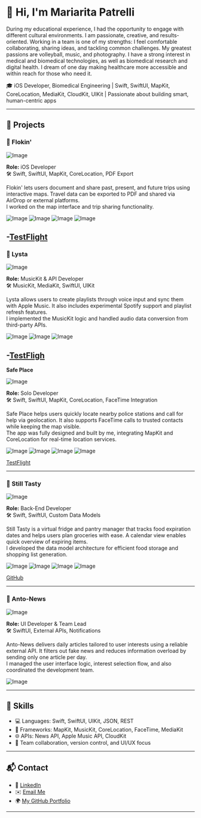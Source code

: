 # 👋 Hi, I'm Mariarita Patrelli

During my educational experience, I had the opportunity to engage with different cultural environments. I am passionate, creative, and results-oriented. Working in a team is one of my strengths: I feel comfortable collaborating, sharing ideas, and tackling common challenges. My greatest passions are volleyball, music, and photography. I have a strong interest in medical and biomedical technologies, as well as biomedical research and digital health. I dream of one day making healthcare more accessible and within reach for those who need it.

🎓 iOS Developer, Biomedical Engineering | Swift, SwiftUI, MapKit, CoreLocation, MediaKit, CloudKit, UIKit | Passionate about building smart, human-centric apps

---

## 🚀 Projects

### 🧳 Flokin'

![Image](https://github.com/user-attachments/assets/516f8e46-48c8-41e2-a8ec-53fde4335fa7)

**Role:** iOS Developer  
🛠️ Swift, SwiftUI, MapKit, CoreLocation, PDF Export

Flokin' lets users document and share past, present, and future trips using interactive maps. Travel data can be exported to PDF and shared via AirDrop or external platforms.  
I worked on the map interface and trip sharing functionality.

![Image](https://github.com/user-attachments/assets/206f4cab-f87d-4060-a898-e7b2b6c0b6ec)
![Image](https://github.com/user-attachments/assets/be876386-8a9e-4eb6-b5ec-e148f061cab9)
![Image](https://github.com/user-attachments/assets/ec825e24-eeca-48ef-9c45-1d35dd17b8f8)
![Image](https://github.com/user-attachments/assets/b15189e6-fe44-4bba-83e9-8eb41c8355fe)




-[TestFlight](https://testflight.apple.com/join/N46wXDSa)
---


### 🎵 Lysta

![Image](https://github.com/user-attachments/assets/5a37fdca-d5ee-457a-a3a1-201a50a1400e)

**Role:** MusicKit & API Developer  
🛠️ MusicKit, MediaKit, SwiftUI, UIKit

Lysta allows users to create playlists through voice input and sync them with Apple Music. It also includes experimental Spotify support and playlist refresh features.  
I implemented the MusicKit logic and handled audio data conversion from third-party APIs.

![Image](https://github.com/user-attachments/assets/93bd370c-d909-478c-bf72-f6171eabfca7)
![Image](https://github.com/user-attachments/assets/4d961663-2931-4523-bdc9-b2d6ea1baa2f)
![Image](https://github.com/user-attachments/assets/28ffaf6f-0f1c-4521-bc0d-df2b6fa66ee5)





-[TestFligh](https://testflight.apple.com/join/N46wXDSa)
---

 **Safe Place**

![Image](https://github.com/user-attachments/assets/8ba660b0-0fcf-43e2-b799-dd363a3ddb1c)


**Role:** Solo Developer  
🛠️ Swift, SwiftUI, MapKit, CoreLocation, FaceTime Integration

Safe Place helps users quickly locate nearby police stations and call for help via geolocation. It also supports FaceTime calls to trusted contacts while keeping the map visible.  
The app was fully designed and built by me, integrating MapKit and CoreLocation for real-time location services.

![Image](https://github.com/user-attachments/assets/f8d05a54-5a6b-42fb-886a-087d9e3e2786)
![Image](https://github.com/user-attachments/assets/31fd8ef2-74b3-44a8-9e67-8f35bd76f88e)
![Image](https://github.com/user-attachments/assets/6c7ab671-51c2-48ff-a796-0ea6d149194e)
![Image](https://github.com/user-attachments/assets/6d25c2e5-8977-4fa4-be27-1a505ddc8449)


[TestFlight](https://testflight.apple.com/join/WYt5NDeN)

---


### 🧊 Still Tasty


![Image](https://github.com/user-attachments/assets/ddc5cc4c-81ff-4604-89f1-bdca8716ae42)

**Role:** Back-End Developer  
🛠️ Swift, SwiftUI, Custom Data Models

Still Tasty is a virtual fridge and pantry manager that tracks food expiration dates and helps users plan groceries with ease. A calendar view enables quick overview of expiring items.  
I developed the data model architecture for efficient food storage and shopping list generation.

![Image](https://github.com/user-attachments/assets/a424c092-5c8c-4f1e-bc0b-ea14aa37d906) ![Image](https://github.com/user-attachments/assets/deb9b38a-1f7a-4811-a6bc-bc689829626a)
![Image](https://github.com/user-attachments/assets/5feda80f-fc8c-49f9-8ac7-fd582697b847) ![Image](https://github.com/user-attachments/assets/4477adef-8dec-409f-89e5-04a8716fe086)

[GitHub](https://github.com/MariaritaPatrelli/Still-Tasty-Organise-your-Food)




---

### 📰 Anto-News

![Image](https://github.com/user-attachments/assets/a963e9b9-dde4-4534-bfdd-7189a925379f)

**Role:** UI Developer & Team Lead  
🛠️  SwiftUI, External APIs, Notifications

Anto-News delivers daily articles tailored to user interests using a reliable external API. It filters out fake news and reduces information overload by sending only one article per day.  
I managed the user interface logic, interest selection flow, and also coordinated the development team.

![Image](https://github.com/user-attachments/assets/af6874b1-2843-4d7a-83c3-47a8794b94fb) 




---


## 💼 Skills

- 💻 Languages: Swift, SwiftUI, UIKit, JSON, REST
- 📍 Frameworks: MapKit, MusicKit, CoreLocation, FaceTime, MediaKit
- 🌐 APIs: News API, Apple Music API, CloudKit
- 👥 Team collaboration, version control, and UI/UX focus

---

## 📬 Contact

- 💼 [LinkedIn](https://www.linkedin.com/in/mariarita-patrelli-03709a364/)
- ✉️ [Email Me](mariaritapatrelli@gmail.com)
- 🌍 [My GitHub Portfolio](https://github.com/MariaritaPatrelli)

---
